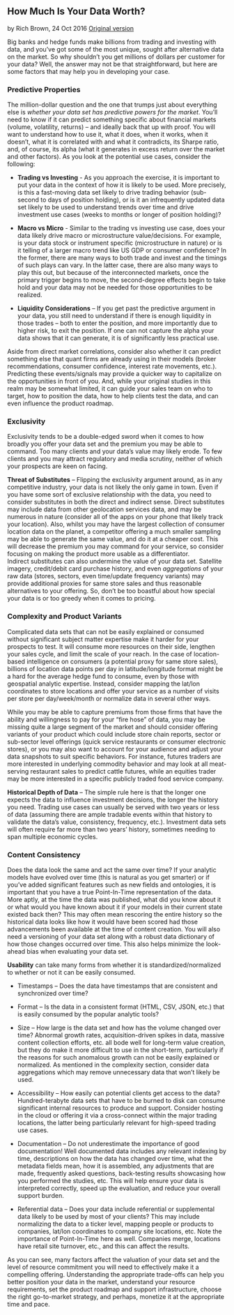 ## How Much Is Your Data Worth?

by Rich Brown, 24 Oct 2016 [Original version](https://www.linkedin.com/pulse/how-much-your-data-worth-rich-brown)

Big banks and hedge funds make billions from trading and investing with data, 
and you’ve got some of the most unique, sought after alternative data on the market. 
So why shouldn’t you get millions of dollars per customer for your data? 
Well, the answer may not be that straightforward, but 
here are some factors that may help you in developing your case. 

### Predictive Properties

The million-dollar question and the one that trumps just about everything else 
is *whether your data set has predictive powers for the market*. 
You’ll need to know if it can predict something specific about financial markets 
(volume, volatility, returns) – and ideally back that up with proof. 
You will want to understand how to use it, what it does, when it works, when it doesn’t, 
what it is correlated with and what it contradicts, its Sharpe ratio, and, of course, 
its alpha (what it generates in excess return over the market and other factors). 
As you look at the potential use cases, consider the following:

- **Trading vs Investing** - As you approach the exercise, it is important to 
put your data in the context of how it is likely to be used. 
More precisely, is this a fast-moving data set likely to drive trading behavior 
(sub-second to days of position holding), or is it an infrequently updated data set 
likely to be used to understand trends over time and drive investment use cases 
(weeks to months or longer of position holding)?
    
- **Macro vs Micro** - Similar to the trading vs investing use case, 
does your data likely drive macro or microstructure value/decisions. 
For example, is your data stock or instrument specific (microstructure in nature) 
or is it telling of a larger macro trend like US GDP or consumer confidence? 
In the former, there are many ways to both trade and invest and the 
timings of such plays can vary. In the latter case, there are also many 
ways to play this out, but because of the interconnected markets, 
once the primary trigger begins to move, the second-degree effects begin 
to take hold and your data may not be needed for those opportunities to be realized.

- **Liquidity Considerations** – If you get past the predictive argument in your data, 
you still need to understand if there is enough liquidity in those trades – 
both to enter the position, and more importantly due to higher risk, to exit the position. 
If one can not capture the alpha your data shows that it can generate, 
it is of significantly less practical use.

Aside from direct market correlations, consider also whether it can predict 
something else that quant firms are already using in their models 
(broker recommendations, consumer confidence, interest rate movements, etc.). 
Predicting these events/signals may provide a quicker way to capitalize on the 
opportunities in front of you. And, while your original studies in this realm 
may be somewhat limited, it can guide your sales team on who to target, 
how to position the data, how to help clients test the data, 
and can even influence the product roadmap. 

### Exclusivity

Exclusivity tends to be a double-edged sword when it comes to how broadly 
you offer your data set and the premium you may be able to command. 
Too many clients and your data’s value may likely erode. 
To few clients and you may attract regulatory and media scrutiny, 
neither of which your prospects are keen on facing. 

**Threat of Substitutes** – Flipping the exclusivity argument around, 
as in any competitive industry, your data is not likely the only game in town. 
Even if you have some sort of exclusive relationship with the data, 
you need to consider substitutes in both the direct and indirect sense. 
Direct substitutes may include data from other geolocation services data, 
and may be numerous in nature (consider all of the apps on your phone that 
likely track your location). Also, whilst you may have the largest collection 
of consumer location data on the planet, a competitor offering a much 
smaller sampling may be able to generate the same value, and do it at a cheaper cost. 
This will decrease the premium you may command for your service, so 
consider focusing on making the product more usable as a differentiator.  
Indirect substitutes can also undermine the value of your data set. 
Satellite imagery, credit/debit card purchase history, and even *aggregations* 
of your raw data (stores, sectors, even time/update frequency variants) 
may provide additional proxies for same store sales and thus reasonable 
alternatives to your offering. So, don’t be too boastful about 
how special your data is or too greedy when it comes to pricing.

### Complexity and Product Variants 

Complicated data sets that can not be easily explained or consumed 
without significant subject matter expertise make it harder for your prospects to test. 
It will consume more resources on their side, lengthen your sales cycle, 
and limit the scale of your reach. In the case of location-based intelligence on consumers 
(a potential proxy for same store sales), billions of location data points per day 
in latitude/longitude format might be a hard for the average hedge fund to consume, 
even by those with geospatial analytic expertise. Instead, consider mapping the 
lat/lon coordinates to store locations and offer your service as a number of 
visits per store per day/week/month or normalize data in several other ways. 

While you may be able to capture premiums from those firms that have the 
ability and willingness to pay for your “fire hose” of data, you may be missing 
quite a large segment of the market and should consider offering variants 
of your product which could include store chain reports, sector or sub-sector 
level offerings (quick service restaurants or consumer electronic stores), or 
you may also want to account for your audience and adjust your data 
snapshots to suit specific behaviors. 
For instance, futures traders are more interested in underlying commodity behavior 
and may look at all meat-serving restaurant sales to predict cattle futures, while an 
equities trader may be more interested in a specific publicly traded food service company.

**Historical Depth of Data** – The simple rule here is that the 
longer one expects the data to influence investment decisions, the longer the history you need. 
Trading use cases can usually be served with two years or less of data (assuming there are ample 
tradable events within that history to validate the data’s value, consistency, frequency, etc.). 
Investment data sets will often require far more than two years’ history, 
sometimes needing to span multiple economic cycles.  

### Content Consistency 

Does the data look the same and act the same over time? 
If your analytic models have evolved over time (this is natural as you get smarter) or 
if you’ve added significant features such as new fields and ontologies, 
it is important that you have a true Point-In-Time representation of the data. 
More aptly, at the time the data was published, what did you know about it or 
what would you have known about it if your models in their current state existed back then? 
This may often mean rescoring the entire history so the historical data looks like 
how it would have been scored had those advancements been available at the 
time of content creation. You will also need a versioning of your data set 
along with a robust data dictionary of how those changes occurred over time. 
This also helps minimize the look-ahead bias when evaluating your data set. 

**Usability** can take many forms from whether it is standardized/normalized to 
whether or not it can be easily consumed.

- Timestamps – Does the data have timestamps that are consistent and synchronized over time? 
    
- Format – Is the data in a consistent format (HTML, CSV, JSON, etc.) that is easily consumed 
by the popular analytic tools?

- Size – How large is the data set and how has the volume changed over time? 
Abnormal growth rates, acquisition-driven spikes in data, massive content collection efforts, 
etc. all bode well for long-term value creation, but they do make it more difficult to 
use in the short-term, particularly if the reasons for such anomalous growth can 
not be easily explained or normalized. As mentioned in the complexity section, 
consider data aggregations which may remove unnecessary data that won’t likely be used.

- Accessibility – How easily can potential clients get access to the data? 
Hundred-terabyte data sets that have to be burned to disk can consume significant internal 
resources to produce and support. Consider hosting in the cloud or offering it via a 
cross-connect within the major trading locations, the latter being particularly relevant 
for high-speed trading use cases.  

- Documentation – Do not underestimate the importance of good documentation! 
Well documented data includes any relevant indexing by time, descriptions on how the data has 
changed over time, what the metadata fields mean, how it is assembled, any adjustments 
that are made, frequently asked questions, back-testing results showcasing 
how you performed the studies, etc. This will help ensure your data is 
interpreted correctly, speed up the evaluation, and reduce your overall support burden.

- Referential data – Does your data include referential or supplemental data likely to be 
used by most of your clients? This may include normalizing the data to a ticker level, 
mapping people or products to companies, lat/lon coordinates to company site locations, etc. 
Note the importance of Point-In-Time here as well. 
Companies merge, locations have retail site turnover, etc., and this can affect the results.

As you can see, many factors affect the valuation of your data set 
and the level of resource commitment you will need to effectively make it a compelling offering. 
Understanding the appropriate trade-offs can help you better position your data in the market, 
understand your resource requirements, set the product roadmap and support infrastructure, 
choose the right go-to-market strategy, and perhaps, monetize it at the appropriate time and pace. 

